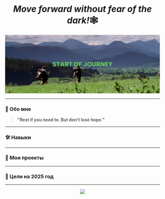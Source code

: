 <h1 align="center"><i>Move forward without fear of the dark!</i>🕸️</h1>

<div align="center">
   <img src="/banners.png"/>
</div>

---

### 🌟 Обо мне


> **"Rest if you need to. But don't lose hope."**

---

### 🛠️ Навыки


---

### 🌟 Мои проекты


---

### 🎯 Цели на 2025 год


---

<div align="center">
   <img src="https://i.pinimg.com/originals/01/80/4a/01804a6c7f81e38f90d793089a4e989a.gif" width="500"/>
</div>

